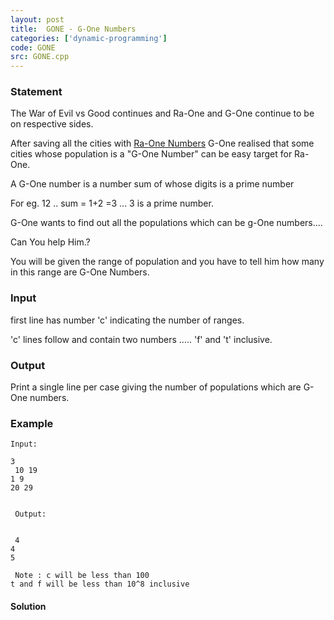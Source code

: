```yaml
---
layout: post
title:  GONE - G-One Numbers
categories: ['dynamic-programming']
code: GONE
src: GONE.cpp
---
```


### **Statement**

The War of Evil vs Good continues and Ra-One and G-One continue to be on
respective sides.

After saving all the cities with [Ra-One
Numbers](https://www.spoj.com/problems/RAONE/) G-One realised that some cities
whose population is a "G-One Number" can be easy target for Ra-One.

A G-One number is a number sum of whose digits is a prime number

For eg. 12 .. sum = 1+2 =3 ... 3 is a prime number.

G-One wants to find out all the populations which can be g-One numbers....

Can You help Him.?

You will be given the range of population and you have to tell him how many in
this range are G-One Numbers.

### Input

first line has number 'c' indicating the number of ranges.

'c' lines follow and contain two numbers ..... 'f' and 't' inclusive.

### Output

Print a single line per case giving the number of populations which are G-One
numbers.

### Example

    
    
    Input:
    3  
     10 19  
    1 9  
    20 29  
      
      
     Output:
      
     4  
    4  
    5  
      
     Note : c will be less than 100  
    t and f will be less than 10^8 inclusive  
    



#### **Solution**



